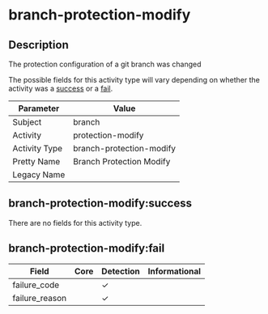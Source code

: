 branch-protection-modify
========================

Description
-----------
The protection configuration of a git branch was changed

The possible fields for this activity type will vary depending on whether the activity was a [success](#branch-protection-modifysuccess) or a [fail](#branch-protection-modifyfail).

| Parameter     | Value                    |
| ------------- | ------------------------ |
| Subject       | branch                   |
| Activity      | protection-modify        |
| Activity Type | branch-protection-modify |
| Pretty Name   | Branch Protection Modify |
| Legacy Name   |                          |

branch-protection-modify:success
--------------------------------

There are no fields for this activity type.


branch-protection-modify:fail
-----------------------------

| Field          | Core | Detection | Informational |
| -------------- | ---- | --------- | ------------- |
| failure_code   |      | &#10003;  |               |
| failure_reason |      | &#10003;  |               |